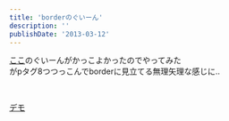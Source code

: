 ```yaml
---
title: 'borderのぐいーん'
description: ''
publishDate: '2013-03-12'
---
```


<p><a href="http://www.archetyp.jp/">ここ</a>のぐいーんがかっこよかったのでやってみた<br>
がpタグ8つつっこんでborderに見立てる無理矢理な感じに..</p>
<p>&nbsp;</p>
<p><a href="https://archive.yuheijotaki.com/demo/border_anime2/">デモ</a></p>
